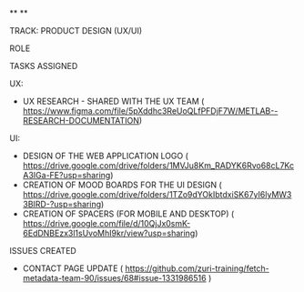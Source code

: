 **
**

TRACK: PRODUCT DESIGN (UX/UI)

ROLE 

TASKS ASSIGNED

UX:
* UX RESEARCH - SHARED WITH THE UX TEAM ( https://www.figma.com/file/5pXddhc3ReUoQLfPFDjF7W/METLAB--RESEARCH-DOCUMENTATION)

UI:
* DESIGN OF THE WEB APPLICATION LOGO ( https://drive.google.com/drive/folders/1MVJu8Km_RADYK6Rvo68cL7KcA3IGa-FE?usp=sharing)
* CREATION OF MOOD BOARDS FOR THE UI DESIGN ( https://drive.google.com/drive/folders/1TZo9dYOkIbtdxiSK67yI6lyMW33BIRD-?usp=sharing)
* CREATION OF SPACERS (FOR MOBILE AND DESKTOP) ( https://drive.google.com/file/d/10QjJx0smK-6EdDNBEzx3l1sUvoMhI9kr/view?usp=sharing)


ISSUES CREATED
* CONTACT PAGE UPDATE ( https://github.com/zuri-training/fetch-metadata-team-90/issues/68#issue-1331986516 )








